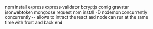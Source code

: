 npm install express express-validator bcryptjs config gravatar jsonwebtoken mongoose request
npm install -D nodemon concurrently
concurrently -- allows to intract the react and node can run at the same time with front and back end
